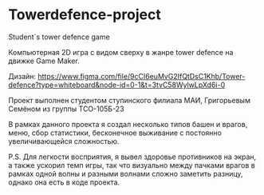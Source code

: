 # Towerdefence-project

Student`s tower defence game

Компьютерная 2D игра с видом сверху в жанре tower defence на движке Game Maker.

Дизайн: https://www.figma.com/file/9cCI6euMvG2IfQtDsC1Khb/Tower-defence?type=whiteboard&node-id=0-1&t=3tvC58WylwLpXd6i-0

Проект выполнен студентом ступинского филиала МАИ, Григорьевым Семёном из группы ТСО-105Б-23

В рамках данного проекта я создал несколько типов башен и врагов, меню, сбор статистики, бесконечное выживание с постоянно увеличивающейся сложностью. 

P.S. Для легкости восприятия, я вывел здоровье противников на экран, а также ускорил темп игры, так что визуально между пачками врагов в рамках одной волны и разными волнами сложно заметить разницу, однако она есть в коде проекта. 
